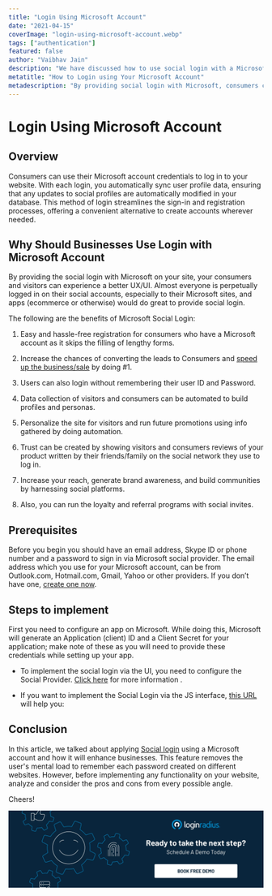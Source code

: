 ```yaml
---
title: "Login Using Microsoft Account"
date: "2021-04-15"
coverImage: "login-using-microsoft-account.webp"
tags: ["authentication"]
featured: false 
author: "Vaibhav Jain" 
description: "We have discussed how to use social login with a Microsoft account in this article and how it can benefit companies. This method of login streamlines the sign-in and registration processes, offering a convenient alternative to create accounts wherever needed. Moreover, it relieves the user of the mental burden of remembering multiple passwords created on various websites."
metatitle: "How to Login using Your Microsoft Account"
metadescription: "By providing social login with Microsoft, consumers can experience a better UX/UI. Explore the benefits of Login with Microsoft and learn why businesses should use it."
---
```



# Login Using Microsoft Account

## Overview

Consumers can use their Microsoft account credentials to log in to your website. With each login, you automatically sync user profile data, ensuring that any updates to social profiles are automatically modified in your database. This method of login streamlines the sign-in and registration processes, offering a convenient alternative to create accounts wherever needed.

  

## Why Should Businesses Use Login with Microsoft Account

By providing the social login with Microsoft on your site, your consumers and visitors can experience a better UX/UI. Almost everyone is perpetually logged in on their social accounts, especially to their Microsoft sites, and apps (ecommerce or otherwise) would do great to provide social login.

  

The following are the benefits of Microsoft Social Login:

1.  Easy and hassle-free registration for consumers who have a Microsoft account as it skips the filling of lengthy forms.
    
2.  Increase the chances of converting the leads to Consumers and [speed up the business/sale](/blog/growth/sign-up-tips-conversion-rate/) by doing #1.
    
3.  Users can also login without remembering their user ID and Password.
    
4.  Data collection of visitors and consumers can be automated to build profiles and personas.
    
5.  Personalize the site for visitors and run future promotions using info gathered by doing automation.
    
6.  Trust can be created by showing visitors and consumers reviews of your product written by their friends/family on the social network they use to log in.
    
7.  Increase your reach, generate brand awareness, and build communities by harnessing social platforms.
    
8.  Also, you can run the loyalty and referral programs with social invites.
    

## Prerequisites

Before you begin you should have an email address, Skype ID or phone number and a password to sign in via Microsoft social provider. The email address which you use for your Microsoft account, can be from Outlook.com, Hotmail.com, Gmail, Yahoo or other providers. If you don’t have one, [create one now](https://account.microsoft.com/account).

## Steps to implement

First you need to configure an app on Microsoft. While doing this, Microsoft will generate an Application (client) ID and a Client Secret for your application; make note of these as you will need to provide these credentials while setting up your app.

-   To implement the social login via the UI, you need to configure the Social Provider. [Click here](https://www.loginradius.com/docs/authentication/quick-start/social-login/#partconfiguration1) for more information .
    
-   If you want to implement the Social Login via the JS interface, [this URL](https://www.loginradius.com/docs/authentication/quick-start/social-login/#partdeployment4) will help you:
    

## Conclusion

In this article, we talked about applying [Social login](https://www.loginradius.com/blog/identity/2021/02/social-login-infographic/) using a Microsoft account and how it will enhance businesses. This feature removes the user's mental load to remember each password created on different websites. However, before implementing any functionality on your website, analyze and consider the pros and cons from every possible angle.  
  

Cheers!


[![book-a-demo-loginradius](../../assets/book-a-demo-loginradius.webp)](https://www.loginradius.com/contact-us?utm_source=blog&utm_medium=web&utm_campaign=login-using-microsoft-account)